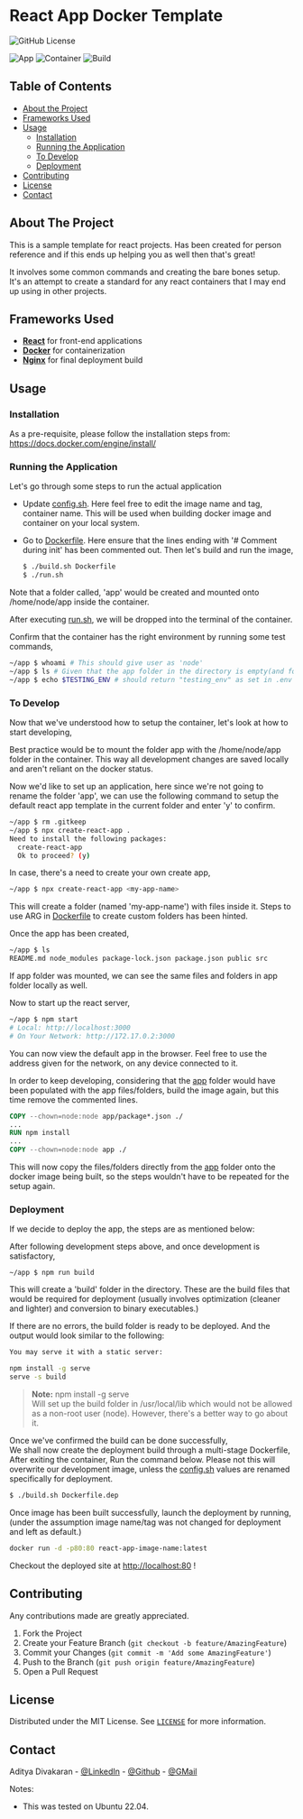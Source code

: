 # React App Docker Template

![GitHub License](https://img.shields.io/github/license/Aditya-Diva/Py-Project-Template?style=plastic)

![App](https://img.shields.io/badge/App-React-brightgreen)
![Container](https://img.shields.io/static/v1?label=Container&message=Docker&color=blue)
![Build](https://img.shields.io/badge/Build-Production-orange)

## Table of Contents

- [About the Project](#about-the-project)
- [Frameworks Used](#frameworks-used)
- [Usage](#usage)
  - [Installation](#installation)
  - [Running the Application](#running-the-application)
  - [To Develop](#to-develop)
  - [Deployment](#deployment)
- [Contributing](#contributing)
- [License](#license)
- [Contact](#contact)

## About The Project

This is a sample template for react projects. Has been created for person reference and if this ends up helping you as well then that's great!

It involves some common commands and creating the bare bones setup. It's an attempt to create a standard for any react containers that I may end up using in other projects.

## Frameworks Used

- **[React](https://reactjs.org/)** for front-end applications
- **[Docker](https://www.docker.com/)** for containerization
- **[Nginx](https://www.nginx.com/)** for final deployment build

## Usage

### Installation

As a pre-requisite, please follow the installation steps from:
<https://docs.docker.com/engine/install/>

### Running the Application

Let's go through some steps to run the actual application

- Update [config.sh](config.sh). Here feel free to edit the image name and tag, container name. This will be used when building docker image and container on your local system.

- Go to [Dockerfile](Dockerfile). Here ensure that the lines ending with '# Comment during init' has been commented out. Then let's build and run the image,

  ```sh
  $ ./build.sh Dockerfile
  $ ./run.sh
  ```

Note that a folder called, 'app' would be created and mounted onto /home/node/app inside the container.

After executing [run.sh](run.sh), we will be dropped into the terminal of the container.

Confirm that the container has the right environment by running some test commands,

```sh
~/app $ whoami # This should give user as 'node'
~/app $ ls # Given that the app folder in the directory is empty(and folder's mounted), this shouldn't show any files
~/app $ echo $TESTING_ENV # should return "testing_env" as set in .env file
```

### To Develop

Now that we've understood how to setup the container, let's look at how to start developing,

Best practice would be to mount the folder app with the /home/node/app folder in the container. This way all development changes are saved locally and aren't reliant on the docker status.

Now we'd like to set up an application, here since we're not going to rename the folder 'app', we can use the following command to setup the default react app template in the current folder and enter 'y' to confirm.

```sh
~/app $ rm .gitkeep
~/app $ npx create-react-app .
Need to install the following packages:
  create-react-app
  Ok to proceed? (y)
```

In case, there's a need to create your own create app,

```sh
~/app $ npx create-react-app <my-app-name>

```

This will create a folder (named 'my-app-name') with files inside it.
Steps to use ARG in [Dockerfile](Dockerfile) to create custom folders has been hinted.

Once the app has been created,

```sh
~/app $ ls
README.md node_modules package-lock.json package.json public src
```

If app folder was mounted, we can see the same files and folders in app folder locally as well.

Now to start up the react server,

```sh
~/app $ npm start
# Local: http://localhost:3000
# On Your Network: http://172.17.0.2:3000
```

You can now view the default app in the browser. Feel free to use the address given for the network, on any device connected to it.

In order to keep developing, considering that the [app](app/) folder would have been populated with the app files/folders, build the image again, but this time remove the commented lines.

```Dockerfile
COPY --chown=node:node app/package*.json ./
...
RUN npm install
...
COPY --chown=node:node app ./
```

This will now copy the files/folders directly from the [app](app/) folder onto the docker image being built, so the steps wouldn't have to be repeated for the setup again.

### Deployment

If we decide to deploy the app, the steps are as mentioned below:

After following development steps above, and once development is satisfactory,

```
~/app $ npm run build
```

This will create a 'build' folder in the directory. These are the build files that would be required for deployment (usually involves optimization (cleaner and lighter) and conversion to binary executables.)

If there are no errors, the build folder is ready to be deployed. And the output would look similar to the following:

```sh
You may serve it with a static server:

npm install -g serve
serve -s build
```

> **Note:**
> npm install -g serve  
> Will set up the build folder in /usr/local/lib which would not be allowed as a non-root user (node). However, there's a better way to go about it.

Once we've confirmed the build can be done successfully,  
We shall now create the deployment build through a multi-stage Dockerfile,
After exiting the container,
Run the command below. Please not this will overwrite our development image, unless the [config.sh](config.sh) values are renamed specifically for deployment.

```sh
$ ./build.sh Dockerfile.dep
```

Once image has been built successfully, launch the deployment by running, (under the assumption image name/tag was not changed for deployment and left as default.)

```sh
docker run -d -p80:80 react-app-image-name:latest
```

Checkout the deployed site at [http://localhost:80](http://localhost:80) !

## Contributing

Any contributions made are greatly appreciated.

1. Fork the Project
2. Create your Feature Branch (`git checkout -b feature/AmazingFeature`)
3. Commit your Changes (`git commit -m 'Add some AmazingFeature'`)
4. Push to the Branch (`git push origin feature/AmazingFeature`)
5. Open a Pull Request

## License

Distributed under the MIT License. See [`LICENSE`](LICENSE) for more information.

## Contact

Aditya Divakaran - [@LinkedIn](https://www.linkedin.com/in/aditya-divakaran/) - [@Github](https://github.com/Aditya-Diva) - [@GMail](adi.develops@gmail.com)

Notes:

- This was tested on Ubuntu 22.04.
